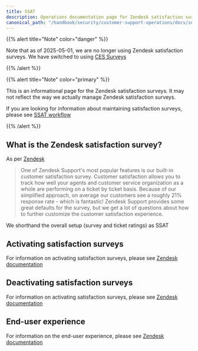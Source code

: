 ```yaml
---
title: SSAT
description: Operations documentation page for Zendesk satisfaction surveys
canonical_path: "/handbook/security/customer-support-operations/docs/zendesk/ssat"
---
```


{{% alert title="Note" color="danger" %}}

Note that as of 2025-05-01, we are no longer using Zendesk satisfaction surveys. We have switched to using [CES Surveys](./ces)

{{% /alert %}}

{{% alert title="Note" color="primary" %}}

This is an informational page for the Zendesk satisfaction surveys. It may not reflect the way we actually manage Zendesk satisfaction surveys.

If you are looking for information about maintaining satisfaction surveys, please see [SSAT workflow](../../workflows/zendesk/ssat)

{{% /alert %}}

## What is the Zendesk satisfaction survey?

As per [Zendesk](https://support.zendesk.com/hc/en-us/articles/4408886194202-Customizing-your-customer-satisfaction-survey)

> One of Zendesk Support's most popular features is our built-in customer satisfaction survey. Customer satisfaction allows you to track how well your agents and customer service organization as a whole are performing on a ticket by ticket basis. Because of our simplified approach, on average our customers see a roughly 21% response rate - which is fantastic! Zendesk Support provides some great defaults for the survey, but we get a lot of questions about how to further customize the customer satisfaction experience.

We shorthand the overall setup (survey and ticket ratings) as SSAT

## Activating satisfaction surveys

For information on activating satisfaction surveys, please see [Zendesk documentation](https://support.zendesk.com/hc/en-us/articles/4408822875034-Enabling-legacy-CSAT-customer-satisfaction-ratings#topic_cbf_mxn_hpb)

## Deactivating satisfaction surveys

For information on activating satisfaction surveys, please see [Zendesk documentation](https://support.zendesk.com/hc/en-us/articles/4408822875034-Enabling-legacy-CSAT-customer-satisfaction-ratings#topic_lgj_cmr_w1c)

## End-user experience

For information on the end-user experience, please see [Zendesk documentation](https://support.zendesk.com/hc/en-us/articles/4408822875034-Enabling-legacy-CSAT-customer-satisfaction-ratings#topic_hyt_x5m_zcc)

